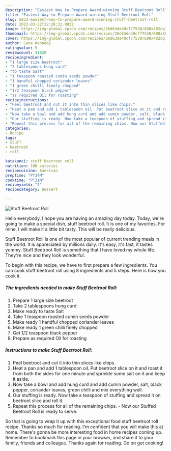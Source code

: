 ```yaml
---
description: "Easiest Way to Prepare Award-winning Stuff Beetroot Roll"
title: "Easiest Way to Prepare Award-winning Stuff Beetroot Roll"
slug: 5833-easiest-way-to-prepare-award-winning-stuff-beetroot-roll
date: 2022-03-22T22:28:22.083Z
image: https://img-global.cpcdn.com/recipes/26d63de40cf77530/680x482cq70/stuff-beetroot-roll-recipe-main-photo.jpg
thumbnail: https://img-global.cpcdn.com/recipes/26d63de40cf77530/680x482cq70/stuff-beetroot-roll-recipe-main-photo.jpg
cover: https://img-global.cpcdn.com/recipes/26d63de40cf77530/680x482cq70/stuff-beetroot-roll-recipe-main-photo.jpg
author: Lena Kennedy
ratingvalue: 5
reviewcount: 41820
recipeingredient:
- "1 large size beetroot"
- "2 tablespoons hung curd"
- "to taste Salt"
- "1 teaspoon roasted cumin seeds powder"
- "1 handful chopped coriander leaves"
- "1 green chilli finely chopped"
- "1/2 teaspoon black pepper"
- "as required Oil for roasting"
recipeinstructions:
- "Peel beetroot and cut it into thin slices like chips."
- "Heat a pan and add 1 tablespoon oil. Put beetroot slice on it and roast it from both the sides for one minute and sprinkle some salt on it and keep it aside."
- "Now take a bowl and add hung curd and add cumin powder, salt, black pepper, coriander leaves, green chilli and mix everything well."
- "Our stuffing is ready. Now take a teaspoon of stuffing and spread it on beetroot slice and roll it."
- "Repeat this process for all of the remaining chips. Now our Stuffed Beetroot Roll is ready to serve."
categories:
- Recipe
tags:
- stuff
- beetroot
- roll

katakunci: stuff beetroot roll 
nutrition: 108 calories
recipecuisine: American
preptime: "PT34M"
cooktime: "PT31M"
recipeyield: "2"
recipecategory: Dessert

---
```



![Stuff Beetroot Roll](https://img-global.cpcdn.com/recipes/26d63de40cf77530/680x482cq70/stuff-beetroot-roll-recipe-main-photo.jpg)

Hello everybody, I hope you are having an amazing day today. Today, we're going to make a special dish, stuff beetroot roll. It is one of my favorites. For mine, I will make it a little bit tasty. This will be really delicious.



Stuff Beetroot Roll is one of the most popular of current trending meals in the world. It is appreciated by millions daily. It's easy, it's fast, it tastes yummy. Stuff Beetroot Roll is something that I have loved my whole life. They're nice and they look wonderful.


To begin with this recipe, we have to first prepare a few ingredients. You can cook stuff beetroot roll using 8 ingredients and 5 steps. Here is how you cook it.

<!--inarticleads1-->

##### The ingredients needed to make Stuff Beetroot Roll:

1. Prepare 1 large size beetroot
1. Take 2 tablespoons hung curd
1. Make ready to taste Salt
1. Take 1 teaspoon roasted cumin seeds powder
1. Make ready 1 handful chopped coriander leaves
1. Make ready 1 green chilli finely chopped
1. Get 1/2 teaspoon black pepper
1. Prepare as required Oil for roasting




<!--inarticleads2-->

##### Instructions to make Stuff Beetroot Roll:

1. Peel beetroot and cut it into thin slices like chips.
1. Heat a pan and add 1 tablespoon oil. Put beetroot slice on it and roast it from both the sides for one minute and sprinkle some salt on it and keep it aside.
1. Now take a bowl and add hung curd and add cumin powder, salt, black pepper, coriander leaves, green chilli and mix everything well.
1. Our stuffing is ready. Now take a teaspoon of stuffing and spread it on beetroot slice and roll it.
1. Repeat this process for all of the remaining chips. - Now our Stuffed Beetroot Roll is ready to serve.




So that is going to wrap it up with this exceptional food stuff beetroot roll recipe. Thanks so much for reading. I'm confident that you will make this at home. There's gonna be more interesting food in home recipes coming up. Remember to bookmark this page in your browser, and share it to your family, friends and colleague. Thanks again for reading. Go on get cooking!
